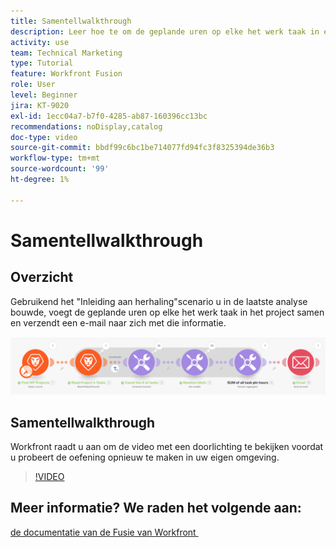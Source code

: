 ```yaml
---
title: Samentellwalkthrough
description: Leer hoe te om de geplande uren op elke het werk taak in een project samen te voegen en een e-mail naar zich met die info, allen in  [!DNL Adobe Workfront Fusion] te verzenden.
activity: use
team: Technical Marketing
type: Tutorial
feature: Workfront Fusion
role: User
level: Beginner
jira: KT-9020
exl-id: 1ecc04a7-b7f0-4285-ab87-160396cc13bc
recommendations: noDisplay,catalog
doc-type: video
source-git-commit: bbdf99c6bc1be714077fd94fc3f8325394de36b3
workflow-type: tm+mt
source-wordcount: '99'
ht-degree: 1%

---
```


# Samentellwalkthrough

## Overzicht

Gebruikend het &quot;Inleiding aan herhaling&quot;scenario u in de laatste analyse bouwde, voegt de geplande uren op elke het werk taak in het project samen en verzendt een e-mail naar zich met die informatie.

![&#x200B; een beeld van het scenario van de Fusie &#x200B;](assets/iteration-and-aggregation-2.png)

## Samentellwalkthrough

Workfront raadt u aan om de video met een doorlichting te bekijken voordat u probeert de oefening opnieuw te maken in uw eigen omgeving.

>[!VIDEO](https://video.tv.adobe.com/v/3428976/?quality=12&learn=on&enablevpops=1&captions=dut)



## Meer informatie? We raden het volgende aan:

[&#x200B; de documentatie van de Fusie van Workfront &#x200B;](https://experienceleague.adobe.com/nl/docs/workfront-fusion/using/get-started-with-fusion/understand-workfront-fusion/workfront-fusion-overview)
